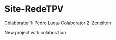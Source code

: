 # Site-RedeTPV

Colaborator 1: Pedro Lucas
Colaborator 2: Zeneilton

New project with colaboration 
